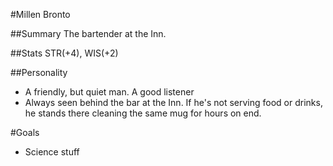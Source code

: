#Millen Bronto 

##Summary 
The bartender at the Inn.  

##Stats 
STR(+4), WIS(+2) 

##Personality 
* A friendly, but quiet man. A good listener
* Always seen behind the bar at the Inn. If he's not serving food or drinks, he stands there cleaning the same mug for hours on end. 

#Goals 
* Science stuff 
 
